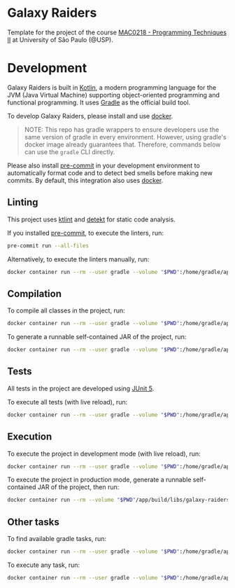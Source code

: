 # Galaxy Raiders

Template for the project of the course [MAC0218 - Programming Techniques II][1]
at University of São Paulo (@USP).

# Development

Galaxy Raiders is built in [Kotlin][2], a modern programming language for
the JVM (Java Virtual Machine) supporting object-oriented programming and
functional programming. It uses [Gradle][3] as the official build tool.

To develop Galaxy Raiders, please install and use [docker][4].

> NOTE: This repo has gradle wrappers to ensure developers use the same version
> of gradle in every environment. However, using gradle's docker image already
> guarantees that. Therefore, commands below can use the `gradle` CLI directly.

Please also install [pre-commit][5] in your development environment to
automatically format code and to detect bed smells before making new commits.
By default, this integration also uses [docker][4].

## Linting

This project uses [ktlint][6] and [detekt][7] for static code analysis.

If you installed [pre-commit][5], to execute the linters, run:
```bash
pre-commit run --all-files
```

Alternatively, to execute the linters manually, run:
```bash
docker container run --rm --user gradle --volume "$PWD":/home/gradle/app --workdir /home/gradle/app gradle:7.4.2-jdk17 gradle --no-daemon formatKotlin detekt
```

## Compilation

To compile all classes in the project, run:
```bash
docker container run --rm --user gradle --volume "$PWD":/home/gradle/app --workdir /home/gradle/app gradle:7.4.2-jdk17 gradle --no-daemon clean assemble
```

To generate a runnable self-contained JAR of the project, run:
```bash
docker container run --rm --user gradle --volume "$PWD":/home/gradle/app --workdir /home/gradle/app gradle:7.4.2-jdk17 gradle --no-daemon clean shadowJar
```

## Tests

All tests in the project are developed using [JUnit 5][8].

To execute all tests (with live reload), run:
```bash
docker container run --rm --user gradle --volume "$PWD":/home/gradle/app --workdir /home/gradle/app gradle:7.4.2-jdk17 gradle --continuous test
```

## Execution

To execute the project in development mode (with live reload), run:
```bash
docker container run --rm --user gradle --volume "$PWD":/home/gradle/app --workdir /home/gradle/app gradle:7.4.2-jdk17 gradle --continuous run
```

To execute the project in production mode, generate a runnable self-contained
JAR of the project, then run:
```bash
docker container run --rm --volume "$PWD"/app/build/libs/galaxy-raiders.jar:/bin/runner/galaxy-raiders.jar --workdir /bin/runner eclipse-temurin:17-jdk java -jar galaxy-raiders.jar
```

## Other tasks

To find available gradle tasks, run:
```bash
docker container run --rm --user gradle --volume "$PWD":/home/gradle/app --workdir /home/gradle/app gradle:7.4.2-jdk17 gradle tasks
```

To execute any task, run:
```bash
docker container run --rm --user gradle --volume "$PWD":/home/gradle/app --workdir /home/gradle/app gradle:7.4.2-jdk17 gradle {task}
```

[1]: https://uspdigital.usp.br/jupiterweb/obterDisciplina?sgldis=MAC0218
[2]: https://gradle.org
[3]: https://kotlinlang.org
[4]: https://docs.docker.com
[5]: https://pre-commit.com
[6]: https://github.com/pinterest/ktlint
[7]: https://github.com/detekt/detekt
[8]: https://junit.org/junit5
